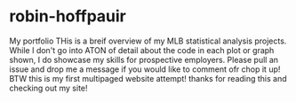 # robin-hoffpauir
My portfolio
 THis is a breif overview of my MLB statistical analysis projects. While I don't go into ATON of detail about the code in each plot or graph shown, I do showcase my skills for prospective employers. Please pull an issue and drop me a message if you would like to comment ofr chop it up! BTW this is my first multipaged website attempt!
thanks for reading this and checking out my site!